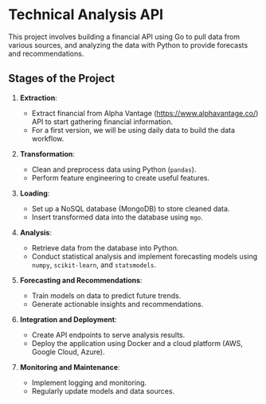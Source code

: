 
#  Technical Analysis API 

This project involves building a financial API using Go to pull data from various sources, and analyzing the data with Python to provide forecasts and recommendations.

## Stages of the Project

1. **Extraction**:
   - Extract financial from Alpha Vantage (https://www.alphavantage.co/) API to start gathering financial information.
   - For a first version, we will be using daily data to build the data workflow.

2. **Transformation**:
   - Clean and preprocess data using Python (`pandas`).
   - Perform feature engineering to create useful features.

3. **Loading**:
   - Set up a NoSQL database (MongoDB) to store cleaned data.
   - Insert transformed data into the database using  `mgo`.

4. **Analysis**:
   - Retrieve data from the database into Python.
   - Conduct statistical analysis and implement forecasting models using `numpy`, `scikit-learn`, and `statsmodels`.

5. **Forecasting and Recommendations**:
   - Train models on data to predict future trends.
   - Generate actionable insights and recommendations.

6. **Integration and Deployment**:
   - Create API endpoints to serve analysis results.
   - Deploy the application using Docker and a cloud platform (AWS, Google Cloud, Azure).

7. **Monitoring and Maintenance**:
   - Implement logging and monitoring.
   - Regularly update models and data sources.

